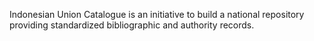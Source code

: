 Indonesian Union Catalogue is an initiative to build a national repository providing standardized bibliographic and authority records.
